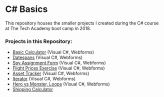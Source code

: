 # C# Basics
This repository houses the smaller projects I created during the C# course at The Tech Academy boot camp in 2018.

### Projects in this Repository: 
* [Basic Calculator](https://github.com/jhunschejones/The-Tech-Academy-Projects/tree/master/C%23%20Basics/Challenge10) (Visual C#, Webforms)
* [Datespans](https://github.com/jhunschejones/The-Tech-Academy-Projects/tree/master/C%23%20Basics/Challenge16) (Visual C#, Webforms)
* [Spy Assignment Form](https://github.com/jhunschejones/The-Tech-Academy-Projects/tree/master/C%23%20Basics/Challenge19) (Visual C#, Webforms)
* [Flight Prices Exercise](https://github.com/jhunschejones/The-Tech-Academy-Projects/tree/master/C%23%20Basics/CS-ASP_022) (Visual C#, Webforms)
* [Asset Tracker](https://github.com/jhunschejones/The-Tech-Academy-Projects/tree/master/C%23%20Basics/Challenge23) (Visual C#, Webforms)
* [Iterator](https://github.com/jhunschejones/The-Tech-Academy-Projects/tree/master/C%23%20Basics/ChallengeForXmenBattleCount) (Visual C#, Webforms)
* [Hero vs Monster, Loops](https://github.com/jhunschejones/The-Tech-Academy-Projects/tree/master/C%23%20Basics/CS-ASP_027) (Visual C#, Webforms)
* [Shipping Calculator](https://github.com/jhunschejones/The-Tech-Academy-Projects/tree/master/C%23%20Basics/Challenge34)